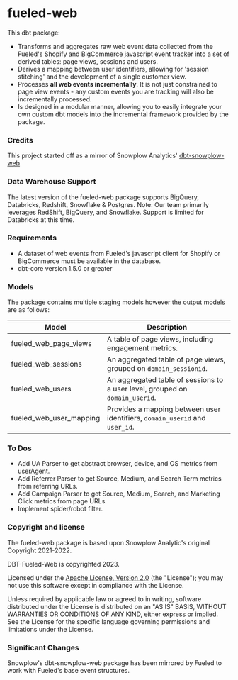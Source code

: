 
# fueled-web

This dbt package:

- Transforms and aggregates raw web event data collected from the Fueled's Shopify and BigCommerce javascript event tracker into a set of derived tables: page views, sessions and users.
- Derives a mapping between user identifiers, allowing for 'session stitching' and the development of a single customer view.
- Processes **all web events incrementally**. It is not just constrained to page view events - any custom events you are tracking will also be incrementally processed.
- Is designed in a modular manner, allowing you to easily integrate your own custom dbt models into the incremental framework provided by the package.

### Credits

This project started off as a mirror of Snowplow Analytics' [dbt-snowplow-web](https://github.com/snowplow/dbt-snowplow-web)

### Data Warehouse Support

The latest version of the fueled-web package supports BigQuery, Databricks, Redshift, Snowflake & Postgres.
Note: Our team primarily leverages RedShift, BigQuery, and Snowflake. Support is limited for Databricks at this time.

### Requirements

- A dataset of web events from Fueled's javascript client for Shopify or BigCommerce must be available in the database.
- dbt-core version 1.5.0 or greater

### Models

The package contains multiple staging models however the output models are as follows:

| Model                             | Description                                                                                                  |
| --------------------------------- | ------------------------------------------------------------------------------------------------------------ |
| fueled_web_page_views           | A table of page views, including engagement metrics.                   |
| fueled_web_sessions             | An aggregated table of page views, grouped on `domain_sessionid`.                                            |
| fueled_web_users                | An aggregated table of sessions to a user level, grouped on `domain_userid`.                                 |
| fueled_web_user_mapping         | Provides a mapping between user identifiers, `domain_userid` and `user_id`.                                  |

### To Dos

- Add UA Parser to get abstract browser, device, and OS metrics from userAgent.
- Add Referrer Parser to get Source, Medium, and Search Term metrics from referring URLs.
- Add Campaign Parser to get Source, Medium, Search, and Marketing Click metrics from page URLs.
- Implement spider/robot filter.

### Copyright and license

The fueled-web package is based upon Snowplow Analytic's original Copyright 2021-2022.

DBT-Fueled-Web is copyrighted 2023.

Licensed under the [Apache License, Version 2.0][license] (the "License");
you may not use this software except in compliance with the License.

Unless required by applicable law or agreed to in writing, software
distributed under the License is distributed on an "AS IS" BASIS,
WITHOUT WARRANTIES OR CONDITIONS OF ANY KIND, either express or implied.
See the License for the specific language governing permissions and
limitations under the License.

[license]: http://www.apache.org/licenses/LICENSE-2.0

### Significant Changes

Snowplow's dbt-snowplow-web package has been mirrored by Fueled to work with Fueled's base event structures.